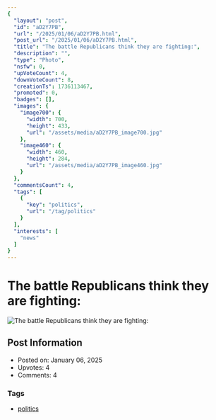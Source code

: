 ```yaml
---
{
  "layout": "post",
  "id": "aD2Y7PB",
  "url": "/2025/01/06/aD2Y7PB.html",
  "post_url": "/2025/01/06/aD2Y7PB.html",
  "title": "The battle Republicans think they are fighting:",
  "description": "",
  "type": "Photo",
  "nsfw": 0,
  "upVoteCount": 4,
  "downVoteCount": 8,
  "creationTs": 1736113467,
  "promoted": 0,
  "badges": [],
  "images": {
    "image700": {
      "width": 700,
      "height": 433,
      "url": "/assets/media/aD2Y7PB_image700.jpg"
    },
    "image460": {
      "width": 460,
      "height": 284,
      "url": "/assets/media/aD2Y7PB_image460.jpg"
    }
  },
  "commentsCount": 4,
  "tags": [
    {
      "key": "politics",
      "url": "/tag/politics"
    }
  ],
  "interests": [
    "news"
  ]
}
---
```


# The battle Republicans think they are fighting:

![The battle Republicans think they are fighting:](/assets/media/aD2Y7PB_image700.jpg)

## Post Information

- Posted on: January 06, 2025
- Upvotes: 4
- Comments: 4

### Tags

- [politics](/tag/politics)
